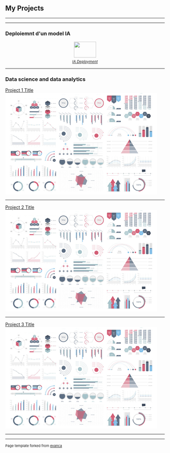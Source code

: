 ## My Projects

---
---
### Deploiemnt d'un model IA

<!-- [*<small>IA Deployment</small>*](/pages/deploiement_ia) -->

<div align="center">
    <img src="images/deployementlamdada.png?raw=true" width="70" height="50"/>
    <br/>
    <a href="/pages/deploiement_ia"><i><small>IA Deployment</small></i></a>
</div>


---

### Data science and data analytics 

[Project 1 Title](/sample_page)
<img src="images/dummy_thumbnail.jpg?raw=true"/>

---
[Project 2 Title](/pdf/sample_presentation.pdf)
<img src="images/dummy_thumbnail.jpg?raw=true"/>

---
[Project 3 Title](http://example.com/)
<img src="images/dummy_thumbnail.jpg?raw=true"/>

---
<!--
### Category Name 2

- [Project 1 Title](http://example.com/)
- [Project 2 Title](http://example.com/)
- [Project 3 Title](http://example.com/)
- [Project 4 Title](http://example.com/)
- [Project 5 Title](http://example.com/)

---

---
### Tout savoir sur Git
[Project 1 Title](/pages/sample_page_copy)
<img src="images/dummy_thumbnail.jpg?raw=true"/>

-->


---
<p style="font-size:11px">Page template forked from <a href="https://github.com/evanca/quick-portfolio">evanca</a></p>
<!-- Remove above link if you don't want to attibute -->
